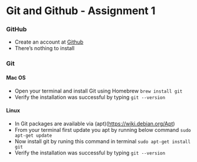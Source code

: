 # Git and Github - Assignment 1

### GitHub
* Create an account at [Github](https://github.com/)
* There’s nothing to install

### Git
#### Mac OS
* Open your terminal and install Git using Homebrew
  `
  brew install git
  `
* Verify the installation was successful by typing
  `
  git --version
  `
#### Linux
* In Git packages are available via (apt)(https://wiki.debian.org/Apt)
* From your terminal first update you apt by running below command
  `
  sudo apt-get update
  `
* Now install git by runing this command in terminal
  `
  sudo apt-get install git
  `
* Verify the installation was successful by typing
  `
  git --version
  `
